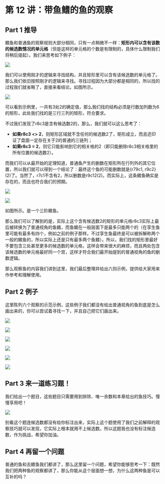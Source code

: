 # 第 12 讲：带鱼鳍的鱼的观察

## Part 1 推导

鳍鱼和普通鱼的观察规则大部分相同，只有一点稍微不一样：**矩形内可以含有该数的候选数情况的单元格**（但是这样的单元格的个数是有限制的，具体什么限制我们将稍后提起）。我们来思考如下例子：

![](.gitbook/assets/01-zhi-guan-qi-yu-1.png)

我们可以使用刚才的逻辑来寻找结构，并且矩形里可以含有该候选数的单元格了。那么我们依旧按照刚才的逻辑来寻找。寻找过程因为大部分都是相同的，所以找的过程我们就省略了，直接来看结论。如图所示。

![](.gitbook/assets/02-zhi-guan-qi-yu-2.png)

可以看到示例里，一共有3处2的确定值，那么我们找的结构必须是行数加列数为6的矩形，此处我们找的是三行三列的矩形，符合要求。

不过我们发现了r8c3是含有候选数2的，那么，我们就可以这么思考了：

* **如果r8c3 &lt;&gt; 2**，则矩形区域就不含任何的候选数2了，矩形成立，而且还印证了盘面一定存在关于2的普通的三链列；
* **如果r8c3 = 2**，则它只能影响到它的相关格的2（即只能删除r8c3相关格里的所有位置的候选数2）。

而我们可以从最开始的定理知道，普通鱼产生的删数在矩形所在行列外的其它位置，所以我们就可以得到一个结论了：最终这个鱼的可能删数就是{r79c1, r9c2}\(2\)了。当然了，r7c1不含有2，所以删数是r9c12\(2\)。而实际上，这条鳍鱼确实是存在的，而且也符合我们的预期。

![](.gitbook/assets/03-zhi-guan-qi-yu-3.png)

![](.gitbook/assets/04-zhi-guan-qi-yu-4.png)

如图所示。是一个三阶鳍鱼。

那么我们可以了解到的是，实际上这个含有候选数2的矩形的单元格r8c3实际上最后被转换为了普通视角的鱼鳍，而鱼鳍在一般层面下是最多只能两个的（在孪生鱼里可能有最多有四个，例如之前的例子那样。不过孪生鱼最终是可以被拆解称两个一般的鳍鱼的，所以实际上还是只有最多两个鱼鳍）。所以，我们找的矩形里最好不要包含三处甚至更多的候选数的单元格，这样会带来很大的麻烦，而且两处包含该候选数的单元格最好同一个宫，这样才符合我们最开始提到的普通视角的鱼的删数逻辑。

那么观察鱼的内容我们讲到这里，我们最后整理并给出六则示例，提供给大家用来作参考和理解使用。

## Part 2 例子

这里陈列六个观察的示范示例，这些例子我们都没有给出普通视角的鱼到底是怎么画出来的，你可以尝试着寻找一下，并且自己把它们画出来。

![](.gitbook/assets/05-zhi-guan-qi-yu-5.png)

![](.gitbook/assets/06-zhi-guan-qi-yu-6.png)

![](.gitbook/assets/07-zhi-guan-qi-yu-7.png)

![](.gitbook/assets/08-zhi-guan-qi-yu-8.png)

![](.gitbook/assets/09-zhi-guan-qi-yu-9.png)

![](.gitbook/assets/10-zhi-guan-qi-yu-10.png)

## Part 3 来一道练习题！

我们给出一个题目，这些题目只需要用到排除、唯一余数和本章给出的鱼技巧。慢慢享用吧！

![](.gitbook/assets/11-lian-xi-ti-.png)

别看这个题连候选数都没有给你标注出来，实际上这个题使用了我们之前解释的观察技巧就可以发现，它实际上根本就用不上候选数。所以这题我也没有标注候选数，作为挑战，希望你加油。

## Part 4 再留一个问题

普通的鱼和去鳍鱼我们都讲了，那么这里留一个问题，希望你能够思考一下：既然我们把两种鱼的观察都讲了，那么你能从这个层面想一想，为什么这两种鱼是可以互补的吗？

